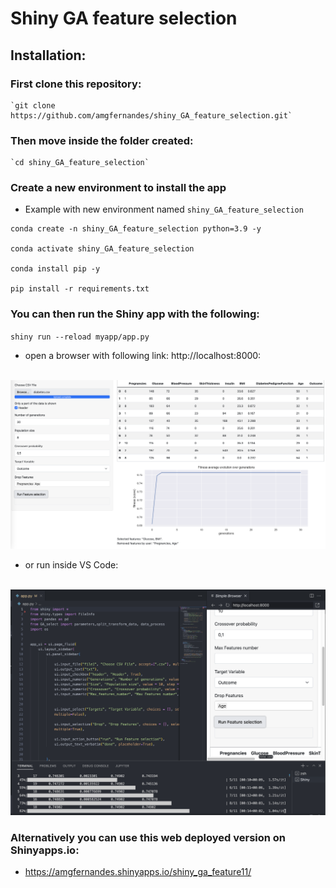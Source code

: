 # Shiny GA feature selection


## Installation:

### First clone this repository:

    `git clone https://github.com/amgfernandes/shiny_GA_feature_selection.git`

### Then move inside the folder created:

    `cd shiny_GA_feature_selection`

### Create a new environment to install the app

- Example with new environment named `shiny_GA_feature_selection`

```
conda create -n shiny_GA_feature_selection python=3.9 -y

conda activate shiny_GA_feature_selection

conda install pip -y

pip install -r requirements.txt
 ```

### You can then run the Shiny app with the following:

`shiny run --reload myapp/app.py`

-  open a browser with following link: http://localhost:8000:

<br>

<img src="img/shiny_browser.png" alt="Screenshot_browser" width="1200"/>

<br>

- or run inside VS Code:
<br>

<img src="img/shiny_vscode.png" alt="Screenshot_browser" width="1200"/>

<br>

### Alternatively you can use this web deployed version on Shinyapps.io:

- https://amgfernandes.shinyapps.io/shiny_ga_feature11/

